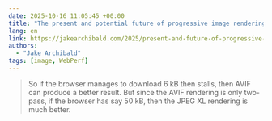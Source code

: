 ```yaml
---
date: 2025-10-16 11:05:45 +00:00
title: "The present and potential future of progressive image rendering"
lang: en
link: https://jakearchibald.com/2025/present-and-future-of-progressive-image-rendering/
authors:
  - "Jake Archibald"
tags: [image, WebPerf]
---
```


> So if the browser manages to download 6 kB then stalls, then AVIF can produce a better result. But since the AVIF rendering is only two-pass, if the browser has say 50 kB, then the JPEG XL rendering is much better.
